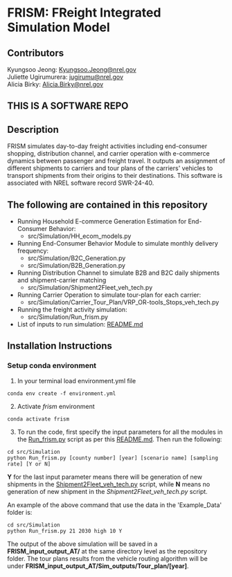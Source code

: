 # FRISM: FReight Integrated Simulation Model
## Contributors
Kyungsoo Jeong: <Kyungsoo.Jeong@nrel.gov>
<br>
Juliette Ugirumurera: <jugirumu@nrel.gov>
<br>
Alicia Birky: <Alicia.Birky@nrel.gov>
<br>

## THIS IS A SOFTWARE REPO

## Description
FRISM simulates day-to-day freight activities including end-consumer shopping, distribution channel, and carrier operation with e-commerce dynamics between passenger and freight travel. It outputs an assignment of different shipments to carriers and tour plans of the carriers' vehicles to transport shipments from their origins to their destinations. This software is associated with NREL software record SWR-24-40.

## The following are contained in this repository
- Running Household E-commerce Generation Estimation for End-Consumer Behavior:
    *   src/Simulation/HH_ecom_models.py
- Running End-Consumer Behavior Module to simulate monthly delivery frequency:
    *   src/Simulation/B2C_Generation.py
    *   src/Simulation/B2B_Generation.py
- Running Distribution Channel to simulate B2B and B2C daily shipments and shipment-carrier matching
    *   src/Simulation/Shipment2Fleet_veh_tech.py
- Running Carrier Operation to simulate tour-plan for each carrier:
    *   src/Simulation/Carrier_Tour_Plan/VRP_OR-tools_Stops_veh_tech.py
- Running the freight activity simulation:
    *   src/Simulation/Run_frism.py
- List of inputs to run simulation: [README.md](https://github.com/NREL/FRISM/tree/open-source/src#readme)

## Installation Instructions
### Setup conda environment
1. In your terminal load  environment.yml file
```linux
conda env create -f environment.yml
```
2. Activate *frism* environment
```linux
conda activate frism
```
3. To run the code, first specify the input parameters for all the modules in the [Run_frism.py](https://github.com/NREL/FRISM/blob/open-source/src/Simulation/Run_frism.py) script as per this [README.md](https://github.com/NREL/FRISM/tree/open-source/src#readme). Then run the following:
```linux
cd src/Simulation
python Run_frism.py [county number] [year] [scenario name] [sampling rate] [Y or N]
```
**Y** for the last input parameter means there will be generation of new shipments in the [Shipment2Fleet_veh_tech.py](https://github.com/NREL/FRISM/blob/open-source/src/Simulation/Shipment2Fleet_veh_tech.py) script, while **N** means no generation of new shipment in the *Shipment2Fleet_veh_tech.py* script.

An example of the above command that use the data in the 'Example_Data' folder is:
```linux
cd src/Simulation
python Run_frism.py 21 2030 high 10 Y
```

The output of the above simulation will be saved in a **FRISM_input_output_AT/** at the same directory level as the repository folder. The tour plans results from the vehicle routing algorithm will be under **FRISM_input_output_AT/Sim_outputs/Tour_plan/[year]**.
